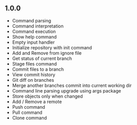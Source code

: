 ## 1.0.0

- Command parsing
- Command interpretation
- Command execution
- Show help command
- Empty input handler
- Initialize repository with init command
- Add and Remove from ignore file
- Get status of current branch
- Stage files command
- Commit files to a branch
- View commit history
- Git diff on branches
- Merge another branches commit into current working dir
- Command line parsing upgrade using args package
- Store objects only when changed
- Add / Remove a remote
- Push command
- Pull command
- Clone command